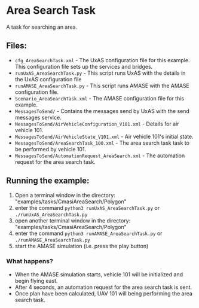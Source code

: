 Area Search Task
=======================

A task for searching an area.

Files:
------

* `cfg_AreaSearchTask.xml` - The UxAS configuration file for this example. This configuration file sets up the services and bridges.
* `runUxAS_AreaSearchTask.py` - This script runs UxAS with the details in the UxAS configuration file
* `runAMASE_AreaSearchTask.py` - This script runs AMASE with the AMASE configuration file.
* `Scenario_AreaSearchTask.xml` - The AMASE configuration file for this example.
* `MessagesToSend/` - Contains the messages send by UxAS with the send messages service.
* `MessagesToSend/AirVehicleConfiguration_V101.xml` - Details for air vehicle 101.
* `MessagesToSend/AirVehicleState_V101.xml` - Air vehicle 101's initial state.
* `MessagesToSend/AreaSearchTask_100.xml` - The area search task task to be performed by vehicle 101.
* `MessagesToSend/AutomationRequest_AreaSearch.xml` - The automation request for the area search task.


Running the example:
--------------------
1. Open a terminal window in the directory: "examples/tasks/CmasiAreaSearch/Polygon"
2. enter the command `python3 runUxAS_AreaSearchTask.py` or `./runUxAS_AreaSearchTask.py`
3. open another terminal window in the directory: "examples/tasks/CmasiAreaSearch/Polygon"
4. enter the command `python3 runAMASE_AreaSearchTask.py` or `./runAMASE_AreaSearchTask.py`
5. start the AMASE simulation (i.e. press the play button)

### What happens?
* When the AMASE simulation starts, vehicle 101 will be initialized and begin flying east.
* After 4 seconds, an automation request for the area search task is sent.
* Once plan have been calculated, UAV 101 will being performing the area search task.

